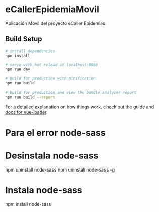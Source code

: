 # eCallerEpidemiaMovil
Aplicación Móvil del proyecto eCaller Epidemias

## Build Setup

``` bash
# install dependencies
npm install

# serve with hot reload at localhost:8080
npm run dev

# build for production with minification
npm run build

# build for production and view the bundle analyzer report
npm run build --report
```

For a detailed explanation on how things work, check out the [guide](http://vuejs-templates.github.io/webpack/) and [docs for vue-loader](http://vuejs.github.io/vue-loader).



# Para el error node-sass

# Desinstala node-sass
npm uninstall node-sass
npm uninstall node-sass -g

# Instala node-sass
npm install node-sass